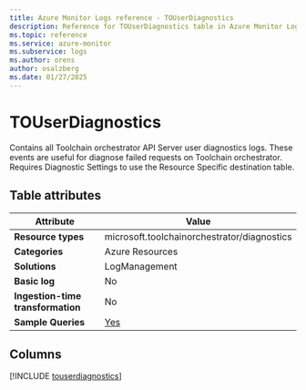 ```yaml
---
title: Azure Monitor Logs reference - TOUserDiagnostics
description: Reference for TOUserDiagnostics table in Azure Monitor Logs.
ms.topic: reference
ms.service: azure-monitor
ms.subservice: logs
ms.author: orens
author: osalzberg
ms.date: 01/27/2025
---
```


# TOUserDiagnostics

Contains all Toolchain orchestrator API Server user diagnostics logs. These events are useful for diagnose failed requests on Toolchain orchestrator. Requires Diagnostic Settings to use the Resource Specific destination table.


## Table attributes

|Attribute|Value|
|---|---|
|**Resource types**|microsoft.toolchainorchestrator/diagnostics|
|**Categories**|Azure Resources|
|**Solutions**| LogManagement|
|**Basic log**|No|
|**Ingestion-time transformation**|No|
|**Sample Queries**|[Yes](/azure/azure-monitor/reference/queries/touserdiagnostics)|



## Columns
  
[!INCLUDE [touserdiagnostics](~/reusable-content/ce-skilling/azure/includes/azure-monitor/reference/tables/touserdiagnostics-include.md)]
